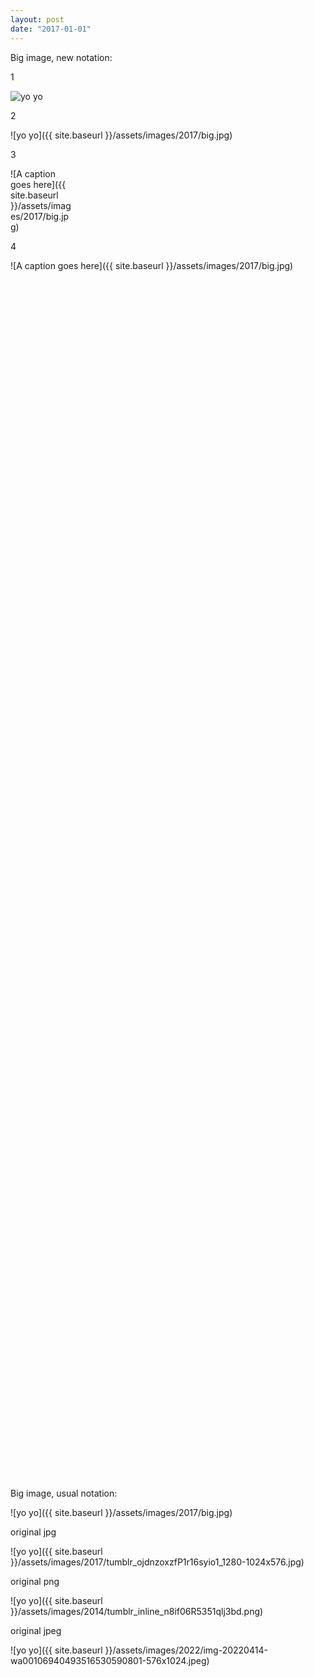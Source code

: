 ```yaml
---
layout: post
date: "2017-01-01"
---
```


Big image, new notation:

1

<div class="imgbox">
    <img class="image-fit" src='{{ site.baseurl }}/assets/images/2017/big.jpg' alt="yo yo">
</div>

2

<div style="imgbox" width:20%; margin: auto;>

![yo yo]({{ site.baseurl }}/assets/images/2017/big.jpg)

</div>

3

<div style="width:20%;">

![A caption goes here]({{ site.baseurl }}/assets/images/2017/big.jpg) 
</div>

4

<div style="height:50%;">

![A caption goes here]({{ site.baseurl }}/assets/images/2017/big.jpg) 
</div>

Big image, usual notation:

![yo yo]({{ site.baseurl }}/assets/images/2017/big.jpg)

original jpg

![yo yo]({{ site.baseurl }}/assets/images/2017/tumblr_ojdnzoxzfP1r16syio1_1280-1024x576.jpg)

original png

![yo yo]({{ site.baseurl }}/assets/images/2014/tumblr_inline_n8if06R5351qlj3bd.png)

original jpeg

![yo yo]({{ site.baseurl }}/assets/images/2022/img-20220414-wa00106940493516530590801-576x1024.jpeg)
